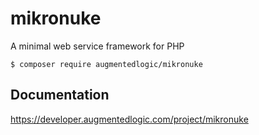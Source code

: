 # mikronuke

A minimal web service framework for PHP

```
$ composer require augmentedlogic/mikronuke
```

## Documentation

https://developer.augmentedlogic.com/project/mikronuke
